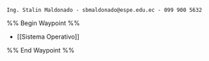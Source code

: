 	Ing. Stalin Maldonado - sbmaldonado@espe.edu.ec - 099 900 5632
%% Begin Waypoint %%
- [[Sistema Operativo]]

%% End Waypoint %%
